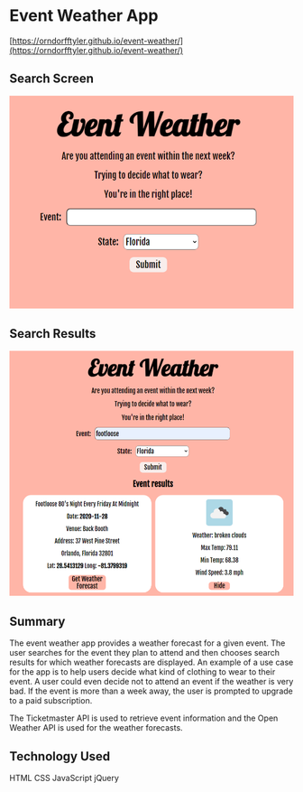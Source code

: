# Event Weather App

[https://orndorfftyler.github.io/event-weather/](https://orndorfftyler.github.io/event-weather/)

## Search Screen
![search screen](/search-screen.png?raw=true)

## Search Results
![Search results](/search-results.png?raw=true)


## Summary
The event weather app provides a weather forecast for a given event. The user searches for the event they plan to
attend and then chooses search results for which weather forecasts are displayed. An example of a use case
for the app is to help users decide what kind of clothing to wear to their event. A user could even decide not to attend an event if the weather is very bad. If the event is more than a week away, the user is prompted to upgrade to a paid subscription. 

The Ticketmaster API is used to retrieve event information and the Open Weather API is used for the weather forecasts.

## Technology Used
HTML
CSS
JavaScript
jQuery

